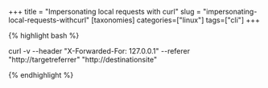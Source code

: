 +++
title = "Impersonating local requests with curl"
slug = "impersonating-local-requests-withcurl"
[taxonomies]
categories=["linux"]
tags=["cli"]
+++

{% highlight bash %}

curl -v --header "X-Forwarded-For: 127.0.0.1" --referer "http://targetreferrer" "http://destinationsite"

{% endhighlight %}
